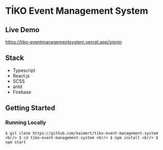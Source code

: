 # TİKO Event Management System

## Live Demo
https://tiko-eventmanagementsystem.vercel.app/signin

## Stack
* Typescript
* React.js
* SCSS 
* antd 
* Firebase

## Getting Started

### Running Locally

`$ git clone https://github.com/kaimmrt/tiko-event-management-system <br/>
  $ cd tiko-event-management-system <br/>
$ npm install <br/>
$ npm start`


